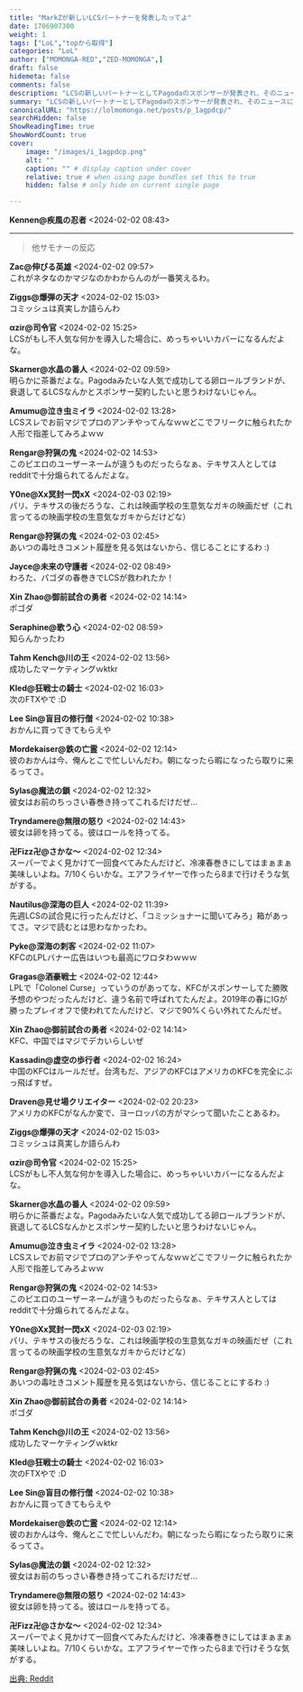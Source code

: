 ```yaml
---
title: "MarkZが新しいLCSパートナーを発表したってよ"
date: 1706907300
weight: 1
tags: ["LoL","topから取得"]
categories: "LoL"
author: ["MOMONGA-RED","ZED-MOMONGA",]
draft: false
hidemeta: false 
comments: false
description: "LCSの新しいパートナーとしてPagodaのスポンサーが発表され、そのニュースに対するコミュニティの反応が混在している。"
summary: "LCSの新しいパートナーとしてPagodaのスポンサーが発表され、そのニュースに対するコミュニティの反応が混在している。"
canonicalURL: "https://lolmomonga.net/posts/p_1agpdcp/"
searchHidden: false
ShowReadingTime: true
ShowWordCount: true
cover:
    image: "/images/i_1agpdcp.png"
    alt: ""
    caption: "" # display caption under cover
    relative: true # when using page bundles set this to true
    hidden: false # only hide on current single page

---
```

**Kennen@疾風の忍者** <2024-02-02 08:43>  
  

---

> 他サモナーの反応  

**Zac@伸びる英雄** <2024-02-02 09:57>  
これがネタなのかマジなのかわからんのが一番笑えるわ。

**Ziggs@爆弾の天才** <2024-02-02 15:03>  
コミッシュは真実しか語らんわ

**αzir@司令官** <2024-02-02 15:25>  
LCSがもし不人気な何かを導入した場合に、めっちゃいいカバーになるんだよな。

**Skarner@水晶の番人** <2024-02-02 09:59>  
明らかに茶番だよな。Pagodaみたいな人気で成功してる卵ロールブランドが、衰退してるLCSなんかとスポンサー契約したいと思うわけないじゃん。

**Amumu@泣き虫ミイラ** <2024-02-02 13:28>  
LCSスレでお前マジでプロのアンチやってんなｗｗどこでフリークに触られたか人形で指差してみろよｗｗ

**Rengar@狩猟の鬼** <2024-02-02 14:53>  
このピエロのユーザーネームが違うものだったらなぁ、テキサス人としてはredditで十分煽られてるんだよな。

**Y0ne@Xx冥封一閃xX** <2024-02-03 02:19>  
パリ、テキサスの後だろうな、これは映画学校の生意気なガキの映画だぜ（これ言ってるの映画学校の生意気なガキからだけどな）

**Rengar@狩猟の鬼** <2024-02-03 02:45>  
あいつの毒吐きコメント履歴を見る気はないから、信じることにするわ :)

**Jayce@未来の守護者** <2024-02-02 08:49>  
わろた、パゴダの春巻きでLCSが救われたか！

**Xin Zhao@御前試合の勇者** <2024-02-02 14:14>  
ポゴダ

**Seraphine@歌う心** <2024-02-02 08:59>  
知らんかったわ

**Tahm Kench@川の王** <2024-02-02 13:56>  
成功したマーケティングｗktkr

**Kled@狂戦士の騎士** <2024-02-02 16:03>  
次のFTXやで :D

**Lee Sin@盲目の修行僧** <2024-02-02 10:38>  
おかんに買ってきてもらえや

**Mordekaiser@鉄の亡霊** <2024-02-02 12:14>  
彼のおかんは今、俺んとこで忙しいんだわ。朝になったら暇になったら取りに来るってさ。

**Sylas@魔法の鎖** <2024-02-02 12:32>  
彼女はお前のちっさい春巻き持ってこれるだけだぜ...

**Tryndamere@無限の怒り** <2024-02-02 14:43>  
彼女は卵を持ってる。彼はロールを持ってる。

**卍Fizz卍@さかな〜** <2024-02-02 12:34>  
スーパーでよく見かけて一回食べてみたんだけど、冷凍春巻きにしてはまぁまぁ美味しいよね。7/10くらいかな。エアフライヤーで作ったら8まで行けそうな気がする。

**Nautilus@深海の巨人** <2024-02-02 11:39>  
先週LCSの試合見に行ったんだけど、「コミッショナーに聞いてみろ」箱があってさ。マジで読むとは思わなかったわ。

**Pyke@深海の刺客** <2024-02-02 11:07>  
KFCのLPLバナー広告はいつも最高にワロタわｗｗｗ

**Gragas@酒豪戦士** <2024-02-02 12:44>  
LPLで「Colonel Curse」っていうのがあってな、KFCがスポンサーしてた勝敗予想のやつだったんだけど、違う名前で呼ばれてたんだよ。2019年の春にIGが勝ったプレイオフで使われてたんだけど、マジで90%くらい外れてたんだぜ。

**Xin Zhao@御前試合の勇者** <2024-02-02 14:14>  
KFC、中国ではマジでデカいらしいぜ

**Kassadin@虚空の歩行者** <2024-02-02 16:24>  
中国のKFCはルールだぜ。台湾もだ、アジアのKFCはアメリカのKFCを完全にぶっ飛ばすぜ。

**Draven@見せ場クリエイター** <2024-02-02 20:23>  
アメリカのKFCがなんか変で、ヨーロッパの方がマシって聞いたことあるわ。

**Ziggs@爆弾の天才** <2024-02-02 15:03>  
コミッシュは真実しか語らんわ

**αzir@司令官** <2024-02-02 15:25>  
LCSがもし不人気な何かを導入した場合に、めっちゃいいカバーになるんだよな。

**Skarner@水晶の番人** <2024-02-02 09:59>  
明らかに茶番だよな。Pagodaみたいな人気で成功してる卵ロールブランドが、衰退してるLCSなんかとスポンサー契約したいと思うわけないじゃん。

**Amumu@泣き虫ミイラ** <2024-02-02 13:28>  
LCSスレでお前マジでプロのアンチやってんなｗｗどこでフリークに触られたか人形で指差してみろよｗｗ

**Rengar@狩猟の鬼** <2024-02-02 14:53>  
このピエロのユーザーネームが違うものだったらなぁ、テキサス人としてはredditで十分煽られてるんだよな。

**Y0ne@Xx冥封一閃xX** <2024-02-03 02:19>  
パリ、テキサスの後だろうな、これは映画学校の生意気なガキの映画だぜ（これ言ってるの映画学校の生意気なガキからだけどな）

**Rengar@狩猟の鬼** <2024-02-03 02:45>  
あいつの毒吐きコメント履歴を見る気はないから、信じることにするわ :)

**Xin Zhao@御前試合の勇者** <2024-02-02 14:14>  
ポゴダ

**Tahm Kench@川の王** <2024-02-02 13:56>  
成功したマーケティングｗktkr

**Kled@狂戦士の騎士** <2024-02-02 16:03>  
次のFTXやで :D

**Lee Sin@盲目の修行僧** <2024-02-02 10:38>  
おかんに買ってきてもらえや

**Mordekaiser@鉄の亡霊** <2024-02-02 12:14>  
彼のおかんは今、俺んとこで忙しいんだわ。朝になったら暇になったら取りに来るってさ。

**Sylas@魔法の鎖** <2024-02-02 12:32>  
彼女はお前のちっさい春巻き持ってこれるだけだぜ...

**Tryndamere@無限の怒り** <2024-02-02 14:43>  
彼女は卵を持ってる。彼はロールを持ってる。

**卍Fizz卍@さかな〜** <2024-02-02 12:34>  
スーパーでよく見かけて一回食べてみたんだけど、冷凍春巻きにしてはまぁまぁ美味しいよね。7/10くらいかな。エアフライヤーで作ったら8まで行けそうな気がする。




[出典: Reddit](https://www.reddit.com//r/leagueoflegends/comments/1agpdcp/markz_announces_new_lcs_partner/)
